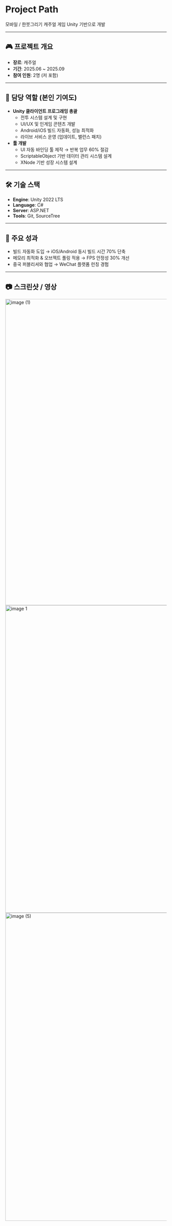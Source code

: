 # Project Path

모바일 / 한붓그리기 캐주얼 게임
Unity 기반으로 개발

---

## 🎮 프로젝트 개요
- **장르**: 캐주얼
- **기간**: 2025.06 ~ 2025.09
- **참여 인원**: 2명 (저 포함)

---

## 👤 담당 역할 (본인 기여도)
- **Unity 클라이언트 프로그래밍 총괄**
  - 전투 시스템 설계 및 구현
  - UI/UX 및 인게임 콘텐츠 개발
  - Android/iOS 빌드 자동화, 성능 최적화
  - 라이브 서비스 운영 (업데이트, 밸런스 패치)
- **툴 개발**
  - UI 자동 바인딩 툴 제작 → 반복 업무 60% 절감
  - ScriptableObject 기반 데이터 관리 시스템 설계
  - XNode 기반 성장 시스템 설계

---

## 🛠️ 기술 스택
- **Engine**: Unity 2022 LTS
- **Language**: C#
- **Server**: ASP.NET
- **Tools**: Git, SourceTree

---

## 🚀 주요 성과
- 빌드 자동화 도입 → iOS/Android 동시 빌드 시간 70% 단축
- 메모리 최적화 & 오브젝트 풀링 적용 → FPS 안정성 30% 개선
- 중국 퍼블리셔와 협업 → WeChat 플랫폼 런칭 경험

---

## 📷 스크린샷 / 영상

<img width="534" height="956" alt="image (1)" src="https://github.com/user-attachments/assets/add0cb0f-eda0-409e-acdd-de3ca1801686" />
<img width="537" height="960" alt="image 1" src="https://github.com/user-attachments/assets/1babacea-8eb3-428f-8b61-623999046c95" />
<img width="540" height="962" alt="image (5)" src="https://github.com/user-attachments/assets/abf409e7-cb8b-4327-b1ef-2f47f518fb69" />
